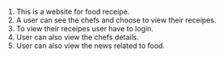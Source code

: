 1. This is a website for food receipe.
2. A user can see the chefs and choose to view their receipes.
3. To view their receipes user have to login.
4. User can also view the chefs details.
5. User can also view the news related to food.